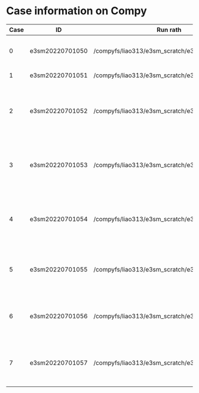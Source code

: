 # Case information on Compy

| Case |ID| Run rath | Case path | Note |  Purpose |
|---|-|--|---------|-----------------|--|
| 0 | e3sm20220701050 | /compyfs/liao313/e3sm_scratch/e3sm20220701050 |/compyfs/liao313/04model/e3sm/amazon/cases_aux/e3sm20220701050 | A simple custmoized ELM simulation | For ELM spinup |
| 1 | e3sm20220701051 |/compyfs/liao313/e3sm_scratch/e3sm20220701051 | /compyfs/liao313/04model/e3sm/amazon/cases_aux/e3sm20220701051 | For default transient |
| 2 | e3sm20220701052 |/compyfs/liao313/e3sm_scratch/e3sm20220701052 |/compyfs/liao313/04model/e3sm/amazon/cases_aux/e3sm20220701052| A custmoized ELM-MOSART simulation, use Case 1 as initial  | Baseline hillslope-based model |
| 3 | e3sm20220701053 |/compyfs/liao313/e3sm_scratch/e3sm20220701053 |/compyfs/liao313/04model/e3sm/amazon/cases_aux/e3sm20220701053| A custmoized ELM-MOSART simulation, use Case 1 as initial  | The role of slope in hillslope-based model |
| 4 | e3sm20220701054 |/compyfs/liao313/e3sm_scratch/e3sm20220701054 |/compyfs/liao313/04model/e3sm/amazon/cases_aux/e3sm20220701054 | A custmoized ELM-MOSART simulation, use Case 1 as initial  | The role of anisotropy ratio in hillslope-based model |
| 5 | e3sm20220701055 |/compyfs/liao313/e3sm_scratch/e3sm20220701055 |/compyfs/liao313/04model/e3sm/amazon/cases_aux/e3sm20220701055 | The role of gage height in hillslope-based model |
| 6 | e3sm20220701056 |/compyfs/liao313/e3sm_scratch/e3sm20220701056 |/compyfs/liao313/04model/e3sm/amazon/cases_aux/e3sm20220701056 | The role of gage height in hillslope-based model |
| 7 | e3sm20220701057 |/compyfs/liao313/e3sm_scratch/e3sm20220701057 |/compyfs/liao313/04model/e3sm/amazon/cases_aux/e3sm20220701057 | The role of gage height in hillslope-based model |